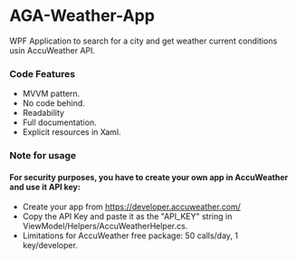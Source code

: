 # AGA-Weather-App
WPF Application to search for a city and get weather current conditions usin AccuWeather API.

### Code Features
* MVVM pattern.
* No code behind.
* Readability
* Full documentation.
* Explicit resources in Xaml.

### Note for usage
#### For security purposes, you have to create your own app in AccuWeather and use it API key:
* Create your app from https://developer.accuweather.com/
* Copy the API Key and paste it as the "API_KEY" string in ViewModel/Helpers/AccuWeatherHelper.cs.
* Limitations for AccuWeather free package: 50 calls/day, 1 key/developer.
